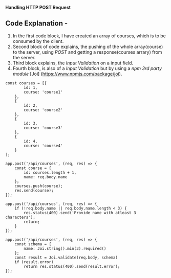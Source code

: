 **Handling HTTP POST Request**

## Code Explanation - 

1) In the first code block, I have created an array of courses, which is to be consumed by the client.
2) Second block of code explains, the pushing of the whole array(course) to the server, using *POST* and getting a response(courses arrary) from the server.
3) Third block explains, the *Input Validation* on a input field.
4) Fourth block, is also of a *Input Validation* but by using a *npm 3rd party module* [Joi] (https://www.npmjs.com/package/joi).

```
const courses = [{
        id: 1,
        course: 'course1'
    },
    {
        id: 2,
        course: 'course2'
    },
    {
        id: 3,
        course: 'course3'
    },
    {
        id: 4,
        course: 'course4'
    }
];

```

```
app.post('/api/courses', (req, res) => {
    const course = {
        id: courses.length + 1,
        name: req.body.name
    };
    courses.push(course);
    res.send(course);
});

```

```
app.post('/api/courses', (req, res) => {
    if (!req.body.name || req.body.name.length < 3) { 
        res.status(400).send('Provide name with atleast 3 characters');
        return;
    }
});

```

```
app.post('/api/courses', (req, res) => {
    const schema = {
        name: Joi.string().min(3).required()
    };
    const result = Joi.validate(req.body, schema)
    if (result.error)
        return res.status(400).send(result.error);
});

```